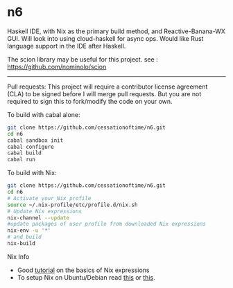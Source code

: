 n6
=====

Haskell IDE, with Nix as the primary build method, and Reactive-Banana-WX GUI.  Will look into using cloud-haskell for async ops. Would like  Rust language support in the IDE after Haskell.


The scion library may be useful for this project. see : https://github.com/nominolo/scion

---

Pull requests: This project will require a contributor license agreement (CLA) to be signed before I will merge pull requests.  But you are not required to sign this to fork/modify the code on your own.


To build with cabal alone:

```bash
git clone https://github.com/cessationoftime/n6.git
cd n6
cabal sandbox init
cabal configure
cabal build
cabal run
```

To build with Nix:

```bash
git clone https://github.com/cessationoftime/n6.git
cd n6
# Activate your Nix profile
source ~/.nix-profile/etc/profile.d/nix.sh
# Update Nix expressions
nix-channel --update
#update packages of user profile from downloaded Nix expressions
nix-env -u '*'
# and build
nix-build
```

Nix Info
* Good [tutorial](http://lethalman.blogspot.it/2014/07/nix-pill-4-basics-of-language.html) on the basics of Nix expressions 
* To setup Nix on Ubuntu/Debian read [this](http://lethalman.blogspot.com/2014/07/nix-pill-2-install-on-your-running.html) or [this](https://www.domenkozar.com/2014/01/02/getting-started-with-nix-package-manager/).


